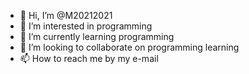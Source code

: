 - 👋 Hi, I’m @M20212021
- 👀 I’m interested in programming 
- 🌱 I’m currently learning programming 
- 💞️ I’m looking to collaborate on programming learning
- 📫 How to reach me by my e-mail

<!---
M20212021/M20212021 is a ✨ special ✨ repository because its `README.md` (this file) appears on your GitHub profile.
You can click the Preview link to take a look at your changes.
--->
